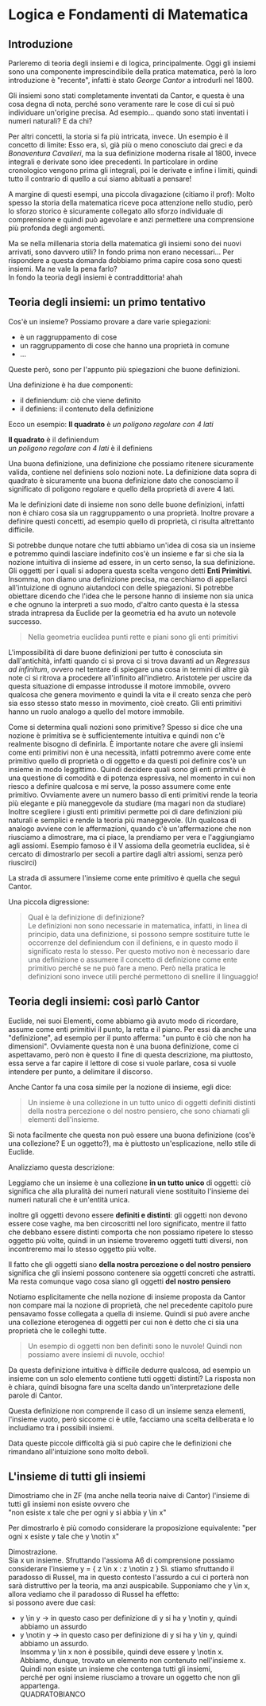 # Logica e Fondamenti di Matematica

## Introduzione

Parleremo di teoria degli insiemi e di logica, principalmente.
Oggi gli insiemi sono una componente imprescindibile della pratica matematica, però la loro introduzione
è "recente", infatti è stato *George Cantor* a introdurli nel 1800.

Gli insiemi sono stati completamente inventati da Cantor, e questa è una cosa degna di nota,
perché sono veramente rare le cose di cui si può individuare un'origine precisa.
Ad esempio... quando sono stati inventati i numeri naturali? E da chi?

Per altri concetti, la storia si fa più intricata, invece. Un esempio è il concetto di limite:
Esso era, sì, già più o meno conosciuto dai greci e da *Bonaventura Cavalieri*, ma la sua definizione
moderna risale al 1800, invece integrali e derivate sono idee precedenti. In particolare in ordine cronologico
vengono prima gli integrali, poi le derivate e infine i limiti, quindi tutto il contrario di quello a cui siamo abituati a pensare!

A margine di questi esempi, una piccola divagazione (citiamo il prof):
Molto spesso la storia della matematica riceve poca attenzione nello studio,
però lo sforzo storico è sicuramente collegato allo sforzo individuale di comprensione
e quindi può agevolare e anzi permettere una comprensione più profonda degli argomenti.


Ma se nella millenaria storia della matematica gli insiemi sono dei nuovi arrivati, sono davvero utili? In fondo prima non erano necessari...
Per rispondere a questa domanda dobbiamo prima capire cosa sono questi insiemi.
Ma ne vale la pena farlo?  
In fondo la teoria degli insiemi è contraddittoria! ahah


## Teoria degli insiemi: un primo tentativo

Cos'è un insieme? Possiamo provare a dare varie spiegazioni:
 - è un raggruppamento di cose
 - un raggruppamento di cose che hanno una proprietà in comune
 - ...

Queste però, sono per l'appunto più spiegazioni che buone definizioni.

Una definizione è ha due componenti:
 - il definiendum: ciò che viene definito
 - il definiens: il contenuto della definizione

Ecco un esempio:
**Il quadrato** è *un poligono regolare con 4 lati*

**Il quadrato** è il definiendum  
*un poligono regolare con 4 lati* è il definiens

Una buona definizione, una definizione che possiamo ritenere sicuramente valida, contiene nel definiens solo nozioni note.
La definizione data sopra di quadrato è sicuramente una buona definizione dato che conosciamo
il significato di poligono regolare e quello della proprietà di avere 4 lati.

Ma le definizioni date di insieme non sono delle buone definizioni, infatti non è chiaro cosa sia un raggruppamento o una proprietà.
Inoltre provare a definire questi concetti, ad esempio quello di proprietà, ci risulta altrettanto difficile.

Si potrebbe dunque notare che tutti abbiamo un'idea di cosa sia un insieme e potremmo quindi lasciare indefinito cos'è un insieme
e far sì che sia la nozione intuitiva di insieme ad essere, in un certo senso, la sua definizione.
Gli oggetti per i quali si adopera questa scelta vengono detti **Enti Primitivi**.
Insomma, non diamo una definizione precisa, ma cerchiamo di appellarci all'intuizione di ognuno aiutandoci con delle spiegazioni.
Si potrebbe obiettare dicendo che l'idea che le persone hanno di insieme non sia unica e che ognuno la interpreti a suo modo, d'altro canto questa
è la stessa strada intrapresa da Euclide per la geometria ed ha avuto un notevole successo.

> Nella geometria euclidea punti rette e piani sono gli enti primitivi

L'impossibilità di dare buone definizioni per tutto è conosciuta sin dall'antichità, infatti quando ci si prova ci si trova davanti ad un *Regressus ad infinitum*,
ovvero nel tentare di spiegare una cosa in termini di altre già note ci si ritrova a procedere all'infinito all'indietro.
Aristotele per uscire da questa situazione di empasse introdusse il motore immobile, ovvero qualcosa che genera movimento
e quindi la vita e il creato senza che però sia esso stesso stato messo in movimento, cioè creato.
Gli enti primitivi hanno un ruolo analogo a quello del motore immobile.


Come si determina quali nozioni sono primitive?
Spesso si dice che una nozione è primitiva se è sufficientemente intuitiva e quindi non c'è realmente bisogno di definirla.
È importante notare che avere gli insiemi come enti primitivi non è una necessità, infatti potremmo
avere come ente primitivo quello di proprietà o di oggetto e da questi poi definire cos'è un insieme in modo leggittimo.
Quindi decidere quali sono gli enti primitivi è una questione di comodità e di potenza espressiva,
nel momento in cui non riesco a definire qualcosa e mi serve, la posso assumere come ente primitivo.
Ovviamente avere un numero basso di enti primitivi rende la teoria più elegante e più maneggevole da studiare (ma magari non da studiare)
Inoltre scegliere i giusti enti primitivi permette poi di dare definizioni più naturali e semplici e rende la teoria più maneggevole.
(Un qualcosa di analogo avviene con le affermazioni, quando c'è un'affermazione che non riusciamo a dimostrare, ma ci piace, la prendiamo per vera e l'aggiungiamo agli assiomi.
Esempio famoso è il V assioma della geometria euclidea, si è cercato di dimostrarlo per secoli a partire dagli altri assiomi, senza però riuscirci)

La strada di assumere l'insieme come ente primitivo è quella che seguì Cantor.


Una piccola digressione:
> Qual è la definizione di definizione?  
> Le definizioni non sono necessarie in matematica, infatti, in linea di principio, data una definizione, si possono sempre sostituire
> tutte le occorrenze del definiendum con il definiens, e in questo modo il significato resta lo stesso.
> Per questo motivo non è necessario dare una definizione o assumere il concetto di definizione come ente primitivo perché se ne può fare a meno.
> Però nella pratica le definizioni sono invece utili perché permettono di snellire il linguaggio!


## Teoria degli insiemi: così parlò Cantor

Euclide, nei suoi Elementi, come abbiamo già avuto modo di ricordare, assume come enti primitivi il punto, la retta e il piano.
Per essi dà anche una "definizione", ad esempio per il punto afferma: "un punto è ciò che non ha dimensioni".
Ovviamente questa non è una buona definizione, come ci aspettavamo, però non è questo il fine di questa descrizione, ma
piuttosto, essa serve a far capire il lettore di cose si vuole parlare, cosa si vuole intendere per punto, a delimitare il discorso.

Anche Cantor fa una cosa simile per la nozione di insieme, egli dice:
> Un insieme è una collezione in un tutto unico di oggetti definiti distinti della nostra
> percezione o del nostro pensiero, che sono chiamati gli elementi dell'insieme.

Si nota facilmente che questa non può essere una buona definizione (cos'è una collezione? E un oggetto?), ma è piuttosto un'esplicazione, nello stile di Euclide.

Analizziamo questa descrizione:

Leggiamo che un insieme è una collezione **in un tutto unico** di oggetti:
ciò significa che alla pluralità dei numeri naturali viene sostituito l'insieme dei numeri naturali che è un'entità unica.

inoltre gli oggetti devono essere **definiti e distinti**:
gli oggetti non devono essere cose vaghe, ma ben circoscritti nel loro significato,
mentre il fatto che debbano essere distinti comporta che non possiamo ripetere lo stesso oggetto più volte,
quindi in un insieme troveremo oggetti tutti diversi, non incontreremo mai lo stesso oggetto più volte.

Il fatto che gli oggetti siano **della nostra percezione o del nostro pensiero** significa che gli insiemi possono contenere sia oggetti concreti che astratti.
Ma resta comunque vago cosa siano gli oggetti **del nostro pensiero**

Notiamo esplicitamente che nella nozione di insieme proposta da Cantor non compare mai la nozione di proprietà,
che nel precedente capitolo pure pensavamo fosse collegata a quella di insieme.
Quindi si può avere anche una collezione eterogenea di oggetti per cui non è detto che ci sia una proprietà che le colleghi tutte.

> Un esempio di oggetti non ben definiti sono le nuvole! Quindi non possiamo avere insiemi di nuvole, occhio!

Da questa definizione intuitiva è difficile dedurre qualcosa, ad esempio un insieme con un solo elemento contiene tutti oggetti distinti?
La risposta non è chiara, quindi bisogna fare una scelta dando un'interpretazione delle parole di Cantor.

Questa definizione non comprende il caso di un insieme senza elementi, l'insieme vuoto, però siccome ci è utile,
facciamo una scelta deliberata e lo includiamo tra i possibili insiemi.

Data queste piccole difficoltà già si può capire che le definizioni che rimandano all'intuizione sono molto deboli.


## L'insieme di tutti gli insiemi

Dimostriamo che in ZF (ma anche nella teoria naive di Cantor) l'insieme di tutti gli insiemi non esiste
ovvero che  
"non esiste x tale che per ogni y si abbia y \in x"

Per dimostrarlo è più comodo considerare la proposizione equivalente:
"per ogni x esiste y tale che y \notin x"

Dimostrazione.  
Sia x un insieme. Sfruttando l'assioma A6 di comprensione possiamo considerare l'insieme y = { z \in x : z \notin z }
Sì. stiamo sfruttando il paradosso di Russel, ma in questo contesto l'assurdo a cui ci porterà non sarà distruttivo per la teoria, ma anzi auspicabile.
Supponiamo che y \in x, allora vediamo che il paradosso di Russel ha effetto:  
si possono avere due casi:  
- y \in y    -> in questo caso per definizione di y si ha y \notin y, quindi abbiamo un assurdo
- y \notin y -> in questo caso per definizione di y si ha y \in y, quindi abbiamo un assurdo.  
Insomma y \in x non è possibile, quindi deve essere y \notin x.  
Abbiamo, dunque, trovato un elemento non contenuto nell'insieme x. Quindi non esiste un insieme che contenga tutti gli insiemi,  
perché per ogni insieme riusciamo a trovare un oggetto che non gli appartenga.  
                                                                                                  QUADRATOBIANCO
